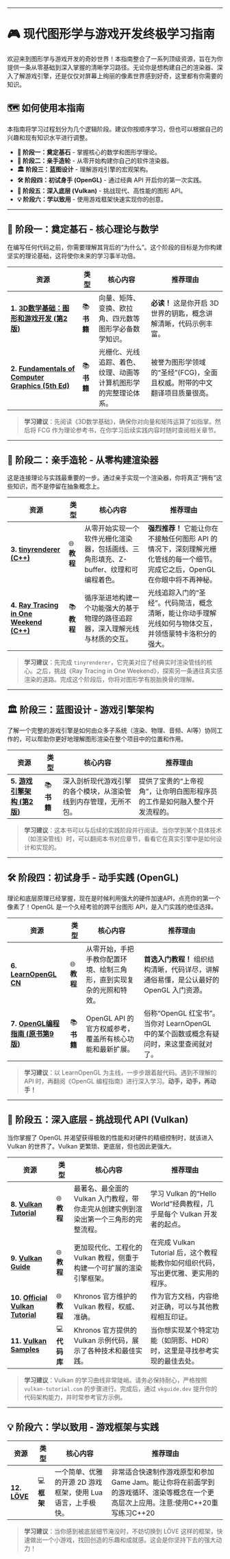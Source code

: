 

---

# 🎮 现代图形学与游戏开发终极学习指南

欢迎来到图形学与游戏开发的奇妙世界！本指南整合了一系列顶级资源，旨在为你提供一条从零基础到深入掌握的清晰学习路径。无论你是想构建自己的渲染器、深入了解游戏引擎，还是仅仅对屏幕上绚丽的像素世界感到好奇，这里都有你需要的知识。

## 🗺️ 如何使用本指南

本指南将学习过程划分为几个逻辑阶段。建议你按顺序学习，但也可以根据自己的兴趣和现有知识水平进行调整。

-   **🧠 阶段一：奠定基石** - 掌握核心的数学和图形学理论。
-   **🔧 阶段二：亲手造轮** - 从零开始构建你自己的软件渲染器。
-   **🏛️ 阶段三：蓝图设计** - 理解游戏引擎的宏观架构。
-   **🛠️ 阶段四：初试身手 (OpenGL)** - 通过经典 API 开启你的第一次实践。
-   **🚀 阶段五：深入底层 (Vulkan)** - 挑战现代、高性能的图形 API。
-   **💡 阶段六：学以致用** - 使用游戏框架快速实现你的创意。

---

## 🧠 阶段一：奠定基石 - 核心理论与数学

在编写任何代码之前，你需要理解其背后的“为什么”。这个阶段的目标是为你构建坚实的理论基础，这将使你未来的学习事半功倍。

| 资源                                                                                                 | 类型     | 核心内容                                                               | 推荐理由                                                               |
| ---------------------------------------------------------------------------------------------------- | -------- | ---------------------------------------------------------------------- | ---------------------------------------------------------------------- |
| **1. [3D数学基础：图形和游戏开发 (第2版)](https://book.douban.com/subject/25875324/)**                    | 📚 **书籍** | 向量、矩阵、变换、欧拉角、四元数等图形学必备数学知识。                   | **必读！** 这是你开启 3D 世界的钥匙，概念讲解清晰，代码示例丰富。      |
| **2. [Fundamentals of Computer Graphics (5th Ed)](https://github.com/NWPU66/Fundamentals-Of-Computer-Graphics-5th-CN)** | 📚 **书籍** | 光栅化、光线追踪、着色、纹理、动画等计算机图形学的完整理论体系。 | 被誉为图形学领域的“圣经”(FCG)，全面且权威。附带的中文翻译项目质量很高。 |

> **学习建议**：先阅读《3D数学基础》，确保你对向量和矩阵运算了如指掌。然后将 FCG 作为理论参考书，在你学习后续实践内容时随时查阅相关章节。

---

## 🔧 阶段二：亲手造轮 - 从零构建渲染器

这是连接理论与实践最重要的一步。通过亲手实现一个渲染器，你将真正“拥有”这些知识，而不是停留在抽象概念上。

| 资源                                                              | 类型     | 核心内容                                                                             | 推荐理由                                                                                                   |
| ----------------------------------------------------------------- | -------- | ------------------------------------------------------------------------------------ | ---------------------------------------------------------------------------------------------------------- |
| **3. [tinyrenderer (C++)](https://github.com/ssloy/tinyrenderer/wiki)** | 🌐 **教程** | 从零开始实现一个软件光栅化渲染器，包括画线、三角形填充、Z-buffer、纹理和可编程着色。 | **强烈推荐！** 它能让你在不接触任何图形 API 的情况下，深刻理解光栅化管线的每一个细节。完成它之后，OpenGL 在你眼中将不再神秘。 |
| **4. [Ray Tracing in One Weekend (C++)](https://raytracing.github.io/)** | 📚 **教程** | 循序渐进地构建一个功能强大的基于物理的路径追踪器，深入理解光线与材质的交互。         | 光线追踪入门的“圣经”。代码简洁，概念清晰，能让你动手理解光线如何与物体交互，并领悟蒙特卡洛积分的强大。           |

> **学习建议**：先完成 `tinyrenderer`，它完美对应了经典实时渲染管线的核心。之后，挑战《Ray Tracing in One Weekend》，探索另一条通往真实感渲染的道路。完成这个阶段后，你将对图形学有脱胎换骨的理解。

---

## 🏛️ 阶段三：蓝图设计 - 游戏引擎架构

了解一个完整的游戏引擎是如何由众多子系统（渲染、物理、音频、AI等）协同工作的，可以帮助你更好地理解图形渲染在整个项目中的位置和作用。

| 资源                               | 类型     | 核心内容                                                                     | 推荐理由                                                                   |
| ---------------------------------- | -------- | ---------------------------------------------------------------------------- | -------------------------------------------------------------------------- |
| **5. [游戏引擎架构 (第2版)](https://book.douban.com/subject/33446487/)** | 📚 **书籍** | 深入剖析现代游戏引擎的各个模块，从渲染管线到内存管理，无所不包。 | 提供了宝贵的“上帝视角”，让你明白图形程序员的工作是如何融入整个开发流程的。 |

> **学习建议**：这本书可以与后续的实践阶段并行阅读。当你学到某个具体技术（如渲染管线）时，可以翻阅本书对应章节，看看它在真实引擎中是如何设计和实现的。

---

## 🛠️ 阶段四：初试身手 - 动手实践 (OpenGL)

理论和底层原理已经掌握，现在是时候利用强大的硬件加速API，点亮你的第一个像素了！OpenGL 是一个久经考验的跨平台图形 API，是入门实践的绝佳选择。

| 资源                                         | 类型     | 核心内容                                                         | 推荐理由                                                                       |
| -------------------------------------------- | -------- | ---------------------------------------------------------------- | ------------------------------------------------------------------------------ |
| **6. [LearnOpenGL CN](https://learnopengl-cn.github.io/)** | 🌐 **教程** | 从零开始，手把手教你配置环境、绘制三角形，直到实现复杂的光照和特效。 | **首选入门教程！** 组织结构清晰，代码详尽，讲解通俗易懂，是公认最好的 OpenGL 入门资源。 |
| **7. [OpenGL编程指南 (原书第9版)](https://book.douban.com/subject/35093489/)** | 📚 **书籍** | OpenGL API 的官方权威参考，覆盖所有核心功能和最新扩展。           | 俗称“OpenGL 红宝书”。当你对 LearnOpenGL 中的某个函数或概念有疑问时，来这里查阅就对了。 |

> **学习建议**：以 LearnOpenGL 为主线，一步步跟着敲代码。遇到不理解的 API 时，再翻阅《OpenGL 编程指南》进行深入学习。**动手，动手，再动手！**

---

## 🚀 阶段五：深入底层 - 挑战现代 API (Vulkan)

当你掌握了 OpenGL 并渴望获得极致的性能和对硬件的精细控制时，就该进入 Vulkan 的世界了。Vulkan 更繁琐、更底层，但也因此更强大。

| 资源                                                         | 类型     | 核心内容                                                                             | 推荐理由                                                                         |
| ------------------------------------------------------------ | -------- | ------------------------------------------------------------------------------------ | -------------------------------------------------------------------------------- |
| **8. [Vulkan Tutorial](https://vulkan-tutorial.com/)**         | 🌐 **教程** | 最著名、最全面的 Vulkan 入门教程，带你走完从创建实例到渲染出第一个三角形的完整流程。 | 学习 Vulkan 的“Hello World”经典教程，几乎是每个 Vulkan 开发者的起点。           |
| **9. [Vulkan Guide](https://vkguide.dev/)**                      | 🌐 **教程** | 更加现代化、工程化的 Vulkan 教程，侧重于构建一个可扩展的渲染引擎框架。         | 在完成 Vulkan Tutorial 后，这个教程能教你如何组织代码，写出更优雅、更实用的程序。 |
| **10. [Official Vulkan Tutorial](https://docs.vulkan.org/tutorial/latest/00_Introduction.html)** | 🌐 **教程** | Khronos 官方维护的 Vulkan 教程，权威、准确。                                   | 作为官方文档，内容绝对正确，可以与其他教程相互印证。                             |
| **11. [Vulkan Samples](https://github.com/KhronosGroup/Vulkan-Samples)** | 💻 **代码库** | Khronos 官方提供的 Vulkan 示例代码，展示了各种技术和最佳实践。                     | 当你想实现某个特定功能（如阴影、HDR）时，这里是寻找参考实现的最佳去处。          |

> **学习建议**：Vulkan 的学习曲线非常陡峭。请务必保持耐心，严格按照 `vulkan-tutorial.com` 的步骤进行。完成后，通过 `vkguide.dev` 提升你的代码架构能力，并时常参考官方示例。

---

## 💡 阶段六：学以致用 - 游戏框架与实践



| 资源                                 | 类型     | 核心内容                                                     | 推荐理由                                                                         |
| ------------------------------------ | -------- | ------------------------------------------------------------ | -------------------------------------------------------------------------------- |
| **12. [LÖVE](https://github.com/love2d/love)** | 💻 **框架** | 一个简单、优雅的开源 2D 游戏框架，使用 Lua 语言，上手极快。 | 非常适合快速制作游戏原型和参加 Game Jam。能让你将在前面学到的游戏循环、渲染等概念在一个更高层次上应用。注意:使用C++20重写练习C++20 |

> **学习建议**：当你感到被底层细节淹没时，不妨切换到 LÖVE 这样的框架，快速做出一个小游戏，找回创造的乐趣和成就感。这会是你坚持下去的强大动力！